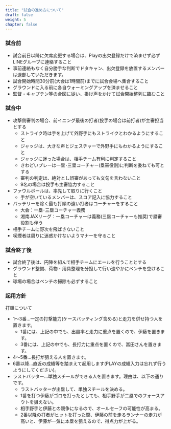 ```yaml
---
title: "試合の進め方について"
draft: false
weight: 5
chapter: false
---
```


### 試合前
- 試合前日以降に欠席変更する場合は、Playの出欠登録だけで済ませず必ずLINEグループに連絡すること
- 事前連絡もなく自分勝手な判断でドタキャン、出欠登録を放置するメンバーは退部していただきます。
- 試合開始時間30分前(大会は1時間前)までに試合会場へ集合すること
- グラウンドに入る前に各自ウォーミングアップを済ませること
- 監督・キャプテン等の合図に従い、掛け声をかけて試合開始整列に臨むこと

### 試合中
- 攻撃側審判の場合、前イニング最後の打者(投手の場合は前打者)が主審担当とする
  - ストライク時は手を上げて外野手にもストライクとわかるようにすること
  - ジャッジは、大きな声とジェスチャーで外野手にもわかるようにすること
  - ジャッジに迷った場合は、相手チーム有利に判定すること
  - きわどいプレーは一塁･三塁コーチャー(塁審役割)に判断を委ねても可とする
  - 審判の判定は、絶対とし誤審があっても文句を言わないこと
  - 9名の場合は投手も主審協力すること
- ファウルボールは、率先して取りに行くこと
  - 手が空いているメンバーは、スコア記入に協力すること
- バッテリーを除く最も打順の遠い打者はコーチャーをすること
  - 大会：一塁･三塁コーチャー義務
  - 湘南JAXリーグ：一塁コーチャーは義務(三塁コーチャーも推奨)で塁審役割も伴う
- 相手チームに野次を飛ばさないこと
- 喫煙者は周りに迷惑かけないようマナーを守ること

### 試合終了後
- 試合終了後は、円陣を組んで相手チームにエールを行うこととする
- グラウンド整備、荷物・用具整理を分担して行い速やかにベンチを空けること
- 球場の場合はベンチの掃除も必ずすること

### 起用方針
打順について
- 1〜3番…一定の打撃能力(ケースバッティング含める)と走力を併せ持つ人を置きます。
  - 1番には、上記の中でも、出塁率と走力に重点を置くので、伊藤を置きます。
  - 3番には、上記の中でも、長打力に重点を置くので、冨田さんを置きます。
- 4〜5番…長打が狙える人を置きます。
- 6番以降…直近の成績等を踏まえて起用します(PLAYの成績入力は忘れず行うようにしてください)。
- ラストバッター…単独スチールができる人を置きます。理由は、以下の通りです。
  - ラストバッターが出塁して、単独スチールを決める。
  - 1番を打つ伊藤がゴロを打ったとしても、相手野手が二塁でのフォースアウトを狙えない。
  - 相手野手と伊藤との競争になるので、オールセーフの可能性が高まる。
  - 2番以降の打者がヒットを打った際、伊藤の前を走るランナーの走力が高いと、伊藤が一気に本塁を狙えるので、得点力が上がる。
              
